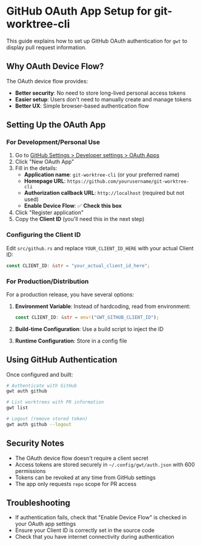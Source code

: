 # GitHub OAuth App Setup for git-worktree-cli

This guide explains how to set up GitHub OAuth authentication for `gwt` to display pull request information.

## Why OAuth Device Flow?

The OAuth device flow provides:
- **Better security**: No need to store long-lived personal access tokens
- **Easier setup**: Users don't need to manually create and manage tokens
- **Better UX**: Simple browser-based authentication flow

## Setting Up the OAuth App

### For Development/Personal Use

1. Go to [GitHub Settings > Developer settings > OAuth Apps](https://github.com/settings/developers)
2. Click "New OAuth App"
3. Fill in the details:
   - **Application name**: `git-worktree-cli` (or your preferred name)
   - **Homepage URL**: `https://github.com/yourusername/git-worktree-cli`
   - **Authorization callback URL**: `http://localhost` (required but not used)
   - **Enable Device Flow**: ✅ **Check this box**
4. Click "Register application"
5. Copy the **Client ID** (you'll need this in the next step)

### Configuring the Client ID

Edit `src/github.rs` and replace `YOUR_CLIENT_ID_HERE` with your actual Client ID:

```rust
const CLIENT_ID: &str = "your_actual_client_id_here";
```

### For Production/Distribution

For a production release, you have several options:

1. **Environment Variable**: Instead of hardcoding, read from environment:
   ```rust
   const CLIENT_ID: &str = env!("GWT_GITHUB_CLIENT_ID");
   ```

2. **Build-time Configuration**: Use a build script to inject the ID

3. **Runtime Configuration**: Store in a config file

## Using GitHub Authentication

Once configured and built:

```bash
# Authenticate with GitHub
gwt auth github

# List worktrees with PR information
gwt list

# Logout (remove stored token)
gwt auth github --logout
```

## Security Notes

- The OAuth device flow doesn't require a client secret
- Access tokens are stored securely in `~/.config/gwt/auth.json` with 600 permissions
- Tokens can be revoked at any time from GitHub settings
- The app only requests `repo` scope for PR access

## Troubleshooting

- If authentication fails, check that "Enable Device Flow" is checked in your OAuth app settings
- Ensure your Client ID is correctly set in the source code
- Check that you have internet connectivity during authentication